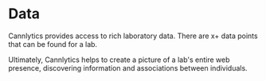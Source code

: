 # Data

Cannlytics provides access to rich laboratory data. There are x+ data points that can be found for a lab.

Ultimately, Cannlytics helps to create a picture of a lab's entire web presence, discovering information and associations between individuals.